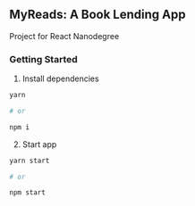 ## MyReads: A Book Lending App

Project for React Nanodegree

### Getting Started
1. Install dependencies
```bash
yarn

# or

npm i
```

2. Start app
```bash
yarn start

# or

npm start
```